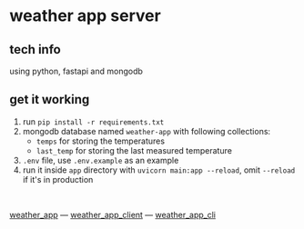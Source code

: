 # weather app server

## tech info
using python, fastapi and mongodb

## get it working

1. run `pip install -r requirements.txt`
2. mongodb database named `weather-app` with following collections:
    - `temps` for storing the temperatures
    - `last_temp` for storing the last measured temperature
3. `.env` file, use `.env.example` as an example
4. run it inside `app` directory with `uvicorn main:app --reload`, omit `--reload` if it's in production

<br>

<div align="left">

[weather_app](https://github.com/MichalUSER/weather_app)
— [weather_app_client](https://github.com/MichalUSER/weather_app_client)
— [weather_app_cli](https://github.com/MichalUSER/weather_app_cli)

</div>
